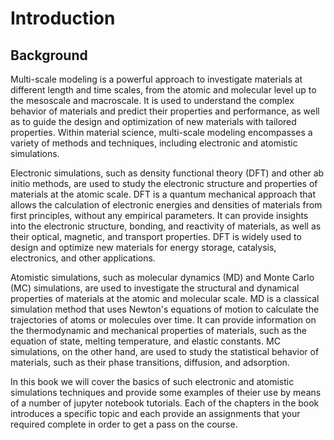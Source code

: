 # Introduction

## Background
Multi-scale modeling is a powerful approach to investigate materials at different length and time scales, from the atomic and molecular level up to the mesoscale and macroscale. It is used to understand the complex behavior of materials and predict their properties and performance, as well as to guide the design and optimization of new materials with tailored properties. Within material science, multi-scale modeling encompasses a variety of methods and techniques, including electronic and atomistic simulations.

Electronic simulations, such as density functional theory (DFT) and other ab initio methods, are used to study the electronic structure and properties of materials at the atomic scale. DFT is a quantum mechanical approach that allows the calculation of electronic energies and densities of materials from first principles, without any empirical parameters. It can provide insights into the electronic structure, bonding, and reactivity of materials, as well as their optical, magnetic, and transport properties. DFT is widely used to design and optimize new materials for energy storage, catalysis, electronics, and other applications.

Atomistic simulations, such as molecular dynamics (MD) and Monte Carlo (MC) simulations, are used to investigate the structural and dynamical properties of materials at the atomic and molecular scale. MD is a classical simulation method that uses Newton's equations of motion to calculate the trajectories of atoms or molecules over time. It can provide information on the thermodynamic and mechanical properties of materials, such as the equation of state, melting temperature, and elastic constants. MC simulations, on the other hand, are used to study the statistical behavior of materials, such as their phase transitions, diffusion, and adsorption.

In this book we will cover the basics of such electronic and atomistic simulations techniques and provide some examples of theier use by means of a number of jupyter notebook tutorials. Each of the chapters in the book introduces a specific topic and each provide an assignments that your required complete in order to get a pass on the course. 
